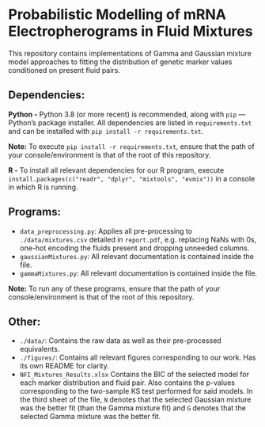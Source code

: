 # Probabilistic Modelling of mRNA Electropherograms in Fluid Mixtures
This repository contains implementations of Gamma and Gaussian mixture model approaches to fitting the distribution of genetic marker values conditioned on present fluid pairs.

## Dependencies:
**Python -** Python 3.8 (or more recent) is recommended, along with `pip` — Python’s package installer. All dependencies are listed in `requirements.txt` and can be installed with `pip install -r requirements.txt`.

**Note:** To execute `pip install -r requirements.txt`, ensure that the path of your console/environment is that of the root of this repository.

**R -** To install all relevant dependencies for our R program, execute `install.packages(c("readr", "dplyr", "mixtools", "evmix"))` in a console in which R is running.


## Programs:

- `data_preprocessing.py`: Applies all pre-processing to `./data/mixtures.csv` detailed in `report.pdf`, e.g. replacing NaNs with 0s, one-hot encoding the fluids present and dropping unneeded columns.
- `gaussianMixtures.py`: All relevant documentation is contained inside the file.
- `gammaMixtures.py`: All relevant documentation is contained inside the file.

**Note:** To run any of these programs, ensure that the path of your console/environment is that of the root of this repository.

## Other:
- `./data/`: Contains the raw data as well as their pre-processed equivalents.
- `./figures/`: Contains all relevant figures corresponding to our work. Has its own README for clarity.
- `NFI_Mixtures_Results.xlsx` Contains the BIC of the selected model for each marker distribution and fluid pair. Also contains the p-values corresponding to the two-sample KS test performed for said models. In the third sheet of the file, `N` denotes that the selected Gaussian mixture was the better fit (than the Gamma mixture fit) and `G` denotes that the selected Gamma mixture was the better fit.
